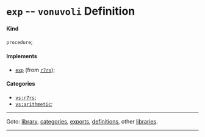 

<a id='definition__vonuvoli__exp'></a>

# `exp` -- `vonuvoli` Definition


<a id='definition__vonuvoli__exp__kind'></a>

#### Kind

`procedure`;


<a id='definition__vonuvoli__exp__implements'></a>

#### Implements

 * [`exp`](../../r7rs/definitions/exp.md#definition__r7rs__exp) (from [`r7rs`](../../r7rs/_index.md#library__r7rs));


<a id='definition__vonuvoli__exp__categories'></a>

#### Categories

 * [`vs:r7rs`](../../vonuvoli/categories/vs_3a_r7rs.md#category__vonuvoli__vs_3a_r7rs);
 * [`vs:arithmetic`](../../vonuvoli/categories/vs_3a_arithmetic.md#category__vonuvoli__vs_3a_arithmetic);

----

Goto: [library](../../vonuvoli/_index.md#library__vonuvoli), [categories](../../vonuvoli/categories/_index.md#toc__vonuvoli__categories), [exports](../../vonuvoli/exports/_index.md#toc__vonuvoli__exports), [definitions](../../vonuvoli/definitions/_index.md#toc__vonuvoli__definitions), other [libraries](../../_libraries.md#toc__libraries).

----

